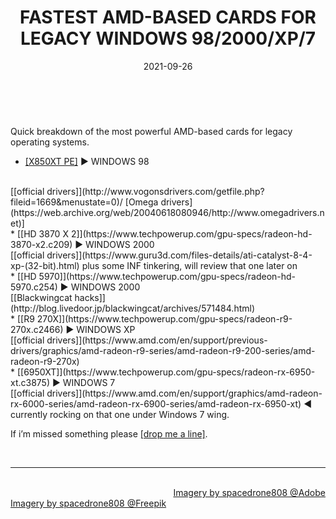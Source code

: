 ﻿---
title: FASTEST AMD-BASED CARDS FOR LEGACY WINDOWS 98/2000/XP/7
description: Just to let you know 
date: 2021-09-26
thumbnail: "img/amd-vid-legacy.png"
categories:
  - "Software"
  - "Hardware"
  - "Lists"
  - "Reviews"
  - "Windows 7"

tags:
  - "Amd"
  - "Drivers"
  - "Windows98"
  - "Windows2000"
  - "WindowsXP"

weight: 1
---

<br>

Quick breakdown of the most powerful AMD-based cards for legacy operating systems.

* [[X850XT PE]](https://www.techpowerup.com/gpu-specs/radeon-x850-xt-platinum.c103) ► WINDOWS 98 
<br>
[[official drivers]](http://www.vogonsdrivers.com/getfile.php?fileid=1669&menustate=0)/ [Omega drivers](https://web.archive.org/web/20040618080946/http://www.omegadrivers.net)]
<br>
* [[HD 3870 X 2]](https://www.techpowerup.com/gpu-specs/radeon-hd-3870-x2.c209) ► WINDOWS 2000 
<br>
[[official drivers]](https://www.guru3d.com/files-details/ati-catalyst-8-4-xp-(32-bit).html) plus some INF tinkering, will review that one later on
<br>
* [[HD 5970]](https://www.techpowerup.com/gpu-specs/radeon-hd-5970.c254) ► WINDOWS 2000 
<br>
[[Blackwingcat hacks]](http://blog.livedoor.jp/blackwingcat/archives/571484.html)
<br>
* [[R9 270X]](https://www.techpowerup.com/gpu-specs/radeon-r9-270x.c2466) ► WINDOWS XP 
<br>
[[official drivers]](https://www.amd.com/en/support/previous-drivers/graphics/amd-radeon-r9-series/amd-radeon-r9-200-series/amd-radeon-r9-270x)
<br>
* [[6950XT]](https://www.techpowerup.com/gpu-specs/radeon-rx-6950-xt.c3875) ► WINDOWS 7 
<br>
[[official drivers]](https://www.amd.com/en/support/graphics/amd-radeon-rx-6000-series/amd-radeon-rx-6900-series/amd-radeon-rx-6950-xt) ◄ currently rocking on that one under Windows 7 wing.


If i’m missed something please [[drop me a line]](https://trackerninja.codeberg.page/menu/_about/#-contacts). 

<br>

<hr>

<div class="demo_line_two_stock_links">

<p style="text-align:right; margin-bottom: 0;">
<br>
<a href="https://stock.adobe.com/contributor/204789995/spacedrone808" target="_blank">Imagery by spacedrone808 @Adobe </a></p>
<a href="https://www.freepik.com/author/spacedrone808" target="_blank">Imagery by spacedrone808 @Freepik </a></p>

</div>